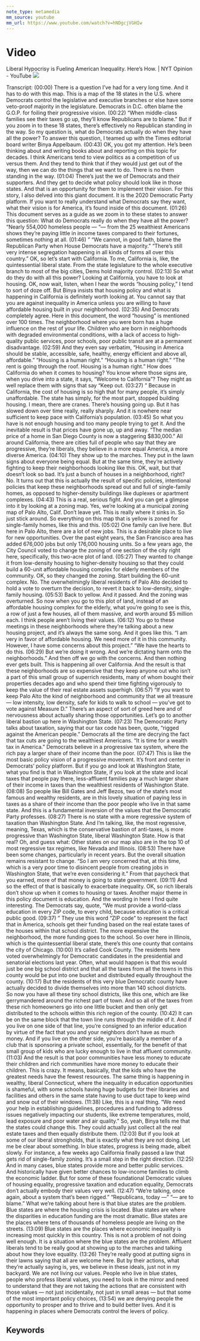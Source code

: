```yaml
---
note_type: metamedia
mm_source: youtube
mm_url: https://www.youtube.com/watch?v=hNDgcjVGHIw
---
```


# Video

Liberal Hypocrisy is Fueling American Inequality. Here’s How. | NYT Opinion - YouTube
![](https://www.youtube.com/watch?v=hNDgcjVGHIw)

Transcript:
(00:00) There is a question I’ve had for a very long time. And it has to do with this map. This is a map of the 18 states in the U.S. where Democrats control the legislative and executive branches or else have some veto-proof majority in the legislature. Democrats in D.C. often blame the G.O.P. for foiling their progressive vision.
(00:22) “When middle-class families see their taxes go up, they’ll know Republicans are to blame.” But if you zoom in to these 18 states, there’s effectively no Republican standing in the way. So my question is, what do Democrats actually do when they have all the power? To answer this question, I teamed up with the Times editorial board writer Binya Appelbaum.
(00:43) OK, you got my attention. He’s been thinking about and writing books about and reporting on this topic for decades. I think Americans tend to view politics as a competition of us versus them. And they tend to think that if they would just get out of the way, then we can do the things that we want to do. There is no them standing in the way.
(01:04) There’s just the we of Democrats and their supporters. And they get to decide what policy should look like in those states. And that is an opportunity for them to implement their vision. For this story, I also delved into this giant document. It is the 2020 Democratic Party platform. If you want to really understand what Democrats say they want, what their vision is for America, it’s found inside of this document.
(01:26) This document serves as a guide as we zoom in to these states to answer this question: What do Democrats really do when they have all the power? “Nearly 554,000 homeless people — “— from the 25 wealthiest Americans shows they’re paying little in income taxes compared to their fortunes, sometimes nothing at all.
(01:46) ” “We cannot, in good faith, blame the Republican Party when House Democrats have a majority.” “There’s still very intense segregation happening in all kinds of forms all over this country.” OK, so let’s start with California. To me, California is, like, the quintessential liberal state. From the state legislature to the whole executive branch to most of the big cities, Dems hold majority control.
(02:13) So what do they do with all this power? Looking at California, you have to look at housing. OK, now wait, listen, when I hear the words “housing policy,” I tend to sort of doze off. But Binya insists that housing policy and what is happening in California is definitely worth looking at. You cannot say that you are against inequality in America unless you are willing to have affordable housing built in your neighborhood.
(02:35) And Democrats completely agree. Here in this document, the word “housing” is mentioned over 100 times. The neighborhood where you were born has a huge influence on the rest of your life. Children who are born in neighborhoods with degraded environmental conditions, with a lack of access to high-quality public services, poor schools, poor public transit are at a permanent disadvantage.
(02:59) And they even say verbatim, “Housing in America should be stable, accessible, safe, healthy, energy efficient and above all, affordable.” “Housing is a human right.” “Housing is a human right.” “The rent is going through the roof. Housing is a human right.” How does California do when it comes to housing? You know where those signs are, when you drive into a state, it says, “Welcome to California”? They might as well replace them with signs that say “Keep out.
(03:27) ” Because in California, the cost of housing is so high that for many people, it’s simply unaffordable. The state has simply, for the most part, stopped building housing. I mean, there are cranes. There’s housing going up. But it has slowed down over time really, really sharply. And it is nowhere near sufficient to keep pace with California’s population.
(03:45) So what you have is not enough housing and too many people trying to get it. And the inevitable result is that prices have gone up, up and away. “The median price of a home in San Diego County is now a staggering $830,000.” All around California, there are cities full of people who say that they are progressive, they’re liberals, they believe in a more equal America, a more diverse America.
(04:10) They show up to the marches. They put in the lawn signs about everyone being equal. But at the same time, they’re actively fighting to keep their neighborhoods looking like this. OK, wait, but that doesn’t look so bad. It’s just a bunch of houses in a neighborhood, right? No. It turns out that this is actually the result of specific policies, intentional policies that keep these neighborhoods spread out and full of single-family homes, as opposed to higher-density buildings like duplexes or apartment complexes.
(04:43) This is a real, serious fight. And you can get a glimpse into it by looking at a zoning map. Yes, we’re looking at a municipal zoning map of Palo Alto, Calif. Don’t leave yet. This is really where it sinks in. So just stick around. So everything on this map that is yellow is zoned for single-family homes, like this and this.
(05:02) One family can live here. But here in Palo Alto, there are a lot of new jobs. This is a desirable place to live for new opportunities. Over the past eight years, the San Francisco area has added 676,000 jobs but only 176,000 housing units. So a few years ago, the City Council voted to change the zoning of one section of the city right here, specifically, this two-acre plot of land.
(05:27) They wanted to change it from low-density housing to higher-density housing so that they could build a 60-unit affordable housing complex for elderly members of the community. OK, so they changed the zoning. Start building the 60-unit complex. No. The overwhelmingly liberal residents of Palo Alto decided to hold a vote to overturn the decision, to revert it back to low-density, single-family housing.
(05:53) Back to yellow. And it passed. And the zoning was overturned. So now when you go to this plot of land, instead of an affordable housing complex for the elderly, what you’re going to see is this, a row of just a few houses, all of them massive, and worth around $5 million each. I think people aren’t living their values.
(06:12) You go to these meetings in these neighborhoods where they’re talking about a new housing project, and it’s always the same song. And it goes like this. “I am very in favor of affordable housing. We need more of it in this community. However, I have some concerns about this project.” “We have the hearts to do this.
(06:29) But we’re doing it wrong. And we’re dictating harm onto the neighborhoods.” And then off we go with the concerns. And then nothing ever gets built. This is happening all over California. And the result is that these neighborhoods are so expensive that they keep anyone out who isn’t a part of this small group of superrich residents, many of whom bought their properties decades ago and who spend their time fighting vigorously to keep the value of their real estate assets superhigh.
(06:57) “If you want to keep Palo Alto the kind of neighborhood and community that we all treasure — low intensity, low density, safe for kids to walk to school — you’ve got to vote against Measure D.” There’s an aspect of sort of greed here and of nervousness about actually sharing those opportunities. Let’s go to another liberal bastion up here in Washington State.
(07:23) The Democratic Party talks about taxation, saying that our tax code has been, quote, “rigged against the American people.” Democrats all the time are decrying the fact that tax cuts are going to the wealthiest Americans. “It is time for a wealth tax in America.” Democrats believe in a progressive tax system, where the rich pay a larger share of their income than the poor.
(07:47) This is like the most basic policy vision of a progressive movement. It’s front and center in Democrats’ policy platform. But if you go and look at Washington State, what you find is that in Washington State, if you look at the state and local taxes that people pay there, less-affluent families pay a much larger share of their income in taxes than the wealthiest residents of Washington State.
(08:08) So people like Bill Gates and Jeff Bezos, two of the state’s most famous and wealthy residents, are in this lovely situation of paying less in taxes as a share of their income than the poor people who live in that same state. And this is a fundamental inversion of the values that the Democratic Party professes.
(08:27) There is no state with a more regressive system of taxation than Washington State. And I’m talking, like, the most regressive, meaning, Texas, which is the conservative bastion of anti-taxes, is more progressive than Washington State, liberal Washington State. How is that real? Oh, and guess what: Other states on our map also are in the top 10 of most regressive tax regimes, like Nevada and Illinois.
(08:53) There have been some changes, particularly in recent years. But the overall situation remains resistant to change. “So I am very concerned that, at this time, which is a very poor time to disincent people from creating jobs in Washington State, that we’re even considering it.” From that paycheck that you earned, more of that money is going to state government.
(09:11) And so the effect of that is basically to exacerbate inequality. OK, so rich liberals don’t show up when it comes to housing or taxes. Another major theme in this policy document is education. And the wording in here I find quite interesting. The Democrats say, quote, “We must provide a world-class education in every ZIP code, to every child, because education is a critical public good.
(09:37) ” They use this word “ZIP code” to represent the fact that in America, schools get their funding based on the real estate taxes of the houses within that school district. The more expensive the neighborhood, the more funding goes to the school. So over here in Illinois, which is the quintessential liberal state, there’s this one county that contains the city of Chicago.
(10:00) It’s called Cook County. The residents here voted overwhelmingly for Democratic candidates in the presidential and senatorial elections last year. Often, what would happen is that this would just be one big school district and that all the taxes from all the towns in this county would be put into one bucket and distributed equally throughout the county.
(10:17) But the residents of this very blue Democratic county have actually decided to divide themselves into more than 140 school districts. So now you have all these tiny school districts, like this one, which are like gerrymandered around the richest part of town. And so all of the taxes from these rich homeowners go into one little bucket and then only get distributed to the schools within this rich region of the county.
(10:42) It can be on the same block that the town line runs through the middle of it. And if you live on one side of that line, you’re consigned to an inferior education by virtue of the fact that you and your neighbors don’t have as much money. And if you live on the other side, you’re basically a member of a club that is sponsoring a private school, essentially, for the benefit of that small group of kids who are lucky enough to live in that affluent community.
(11:03) And the result is that poor communities have less money to educate their children and rich communities have more money to educate their children. This is crazy. It means, basically, that the kids who have the greatest needs have the fewest resources. The same thing is happening in wealthy, liberal Connecticut, where the inequality in education opportunities is shameful, with some schools having huge budgets for their libraries and facilities and others in the same state having to use duct tape to keep wind and snow out of their windows.
(11:38) Like, this is a real thing. “We need your help in establishing guidelines, procedures and funding to address issues negatively impacting our students, like extreme temperatures, mold, lead exposure and poor water and air quality.” So, yeah, Binya tells me that the states could change this. They could actually just collect all the real estate taxes and then equally distribute them.
(12:03) But if you look at some of our liberal strongholds, that is exactly what they are not doing. Let me be clear about something. In blue states, progress is being made, albeit slowly. For instance, a few weeks ago California finally passed a law that gets rid of single-family zoning. It’s a small step in the right direction.
(12:25) And in many cases, blue states provide more and better public services. And historically have given better chances to low-income families to climb the economic ladder. But for some of these foundational Democratic values of housing equality, progressive taxation and education equality, Democrats don’t actually embody their values very well.
(12:47) “We’re talking, once again, about a system that’s been rigged.” “Republicans, today —” “— are to blame.” What we’re talking about here is that blue states are the problem. Blue states are where the housing crisis is located. Blue states are where the disparities in education funding are the most dramatic. Blue states are the places where tens of thousands of homeless people are living on the streets.
(13:09) Blue states are the places where economic inequality is increasing most quickly in this country. This is not a problem of not doing well enough. It is a situation where the blue states are the problem. Affluent liberals tend to be really good at showing up to the marches and talking about how they love equality.
(13:26) They’re really good at putting signs in their lawns saying that all are welcome here. But by their actions, what they’re actually saying is, yes, we believe in these ideals, just not in my backyard. We are not living our values. People who live in blue states, people who profess liberal values, you need to look in the mirror and need to understand that they are not taking the actions that are consistent with those values — not just incidentally, not just in small areas — but that some of the most important policy choices,
(13:54) we are denying people the opportunity to prosper and to thrive and to build better lives. And it is happening in places where Democrats control the levers of policy.

## Keywords